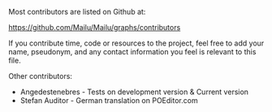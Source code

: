 Most contributors are listed on Github at:

 https://github.com/Mailu/Mailu/graphs/contributors

If you contribute time, code or resources to the project, feel free to add
your name, pseudonym, and any contact information you feel is relevant to
this file.

Other contributors:

 - Angedestenebres - Tests on development version & Current version
 - Stefan Auditor - German translation on POEditor.com

